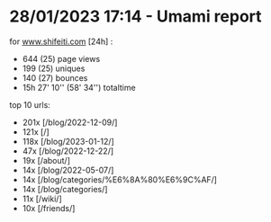 # 28/01/2023 17:14 - Umami report
for www.shifeiti.com [24h] :

 - 644 (25) page views
 - 199 (25) uniques
 - 140 (27) bounces
 - 15h 27' 10'' (58' 34'') totaltime


top 10 urls:
 - 201x [/blog/2022-12-09/]
 - 121x [/]
 - 118x [/blog/2023-01-12/]
 - 47x [/blog/2022-12-22/]
 - 19x [/about/]
 - 14x [/blog/2022-05-07/]
 - 14x [/blog/categories/%E6%8A%80%E6%9C%AF/]
 - 14x [/blog/categories/]
 - 11x [/wiki/]
 - 10x [/friends/]


